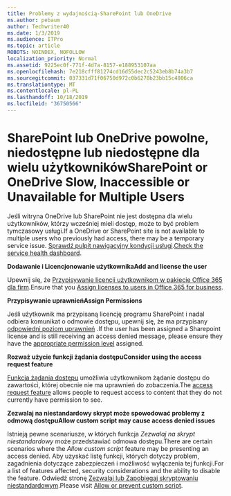 ```yaml
---
title: Problemy z wydajnością-SharePoint lub OneDrive
ms.author: pebaum
author: Techwriter40
ms.date: 1/3/2019
ms.audience: ITPro
ms.topic: article
ROBOTS: NOINDEX, NOFOLLOW
localization_priority: Normal
ms.assetid: 9225ec0f-771f-4d7a-8157-e188953107aa
ms.openlocfilehash: 7e218cfff81274cd16d55dec2c5243eb8b74a3b7
ms.sourcegitcommit: 037331d71f06750d972c0b6278b23bb15c4806ca
ms.translationtype: MT
ms.contentlocale: pl-PL
ms.lasthandoff: 10/18/2019
ms.locfileid: "36750566"
---
```

# <a name="sharepoint-or-onedrive-slow-inaccessible-or-unavailable-for-multiple-users"></a><span data-ttu-id="07b60-102">SharePoint lub OneDrive powolne, niedostępne lub niedostępne dla wielu użytkowników</span><span class="sxs-lookup"><span data-stu-id="07b60-102">SharePoint or OneDrive Slow, Inaccessible or Unavailable for Multiple Users</span></span>

<span data-ttu-id="07b60-103">Jeśli witryna OneDrive lub SharePoint nie jest dostępna dla wielu użytkowników, którzy wcześniej mieli dostęp, może to być problem tymczasowy usługi.</span><span class="sxs-lookup"><span data-stu-id="07b60-103">If a OneDrive or SharePoint site is not available to multiple users who previously had access, there may be a temporary service issue.</span></span> <span data-ttu-id="07b60-104">[Sprawdź pulpit nawigacyjny kondycji usługi](https://portal.office.com/adminportal/home#/servicehealth).</span><span class="sxs-lookup"><span data-stu-id="07b60-104">[Check the service health dashboard](https://portal.office.com/adminportal/home#/servicehealth).</span></span>

<span data-ttu-id="07b60-105">**Dodawanie i Licencjonowanie użytkownika**</span><span class="sxs-lookup"><span data-stu-id="07b60-105">**Add and license the user**</span></span>

<span data-ttu-id="07b60-106">Upewnij się, że [Przypisywanie licencji użytkownikom w pakiecie Office 365 dla firm](https://docs.microsoft.com/office365/admin/subscriptions-and-billing/assign-licenses-to-users?view=o365-worldwide&amp;tabs=One).</span><span class="sxs-lookup"><span data-stu-id="07b60-106">Ensure that you [Assign licenses to users in Office 365 for business](https://docs.microsoft.com/office365/admin/subscriptions-and-billing/assign-licenses-to-users?view=o365-worldwide&amp;tabs=One).</span></span>


<span data-ttu-id="07b60-107">**Przypisywanie uprawnień**</span><span class="sxs-lookup"><span data-stu-id="07b60-107">**Assign Permissions**</span></span>

<span data-ttu-id="07b60-108">Jeśli użytkownik ma przypisaną licencję programu SharePoint i nadal odbiera komunikat o odmowie dostępu, upewnij się, że ma przypisany [odpowiedni poziom uprawnień](https://docs.microsoft.com/sharepoint/understanding-permission-levels) .</span><span class="sxs-lookup"><span data-stu-id="07b60-108">If the user has been assigned a Sharepoint license and is still receiving an access denied message, please ensure they have the [appropriate permission level](https://docs.microsoft.com/sharepoint/understanding-permission-levels) assigned.</span></span>

<span data-ttu-id="07b60-109">**Rozważ użycie funkcji żądania dostępu**</span><span class="sxs-lookup"><span data-stu-id="07b60-109">**Consider using the access request feature**</span></span>

<span data-ttu-id="07b60-110">[Funkcja żądania dostępu](https://support.office.com/article/Set-up-and-manage-access-requests-94B26E0B-2822-49D4-929A-8455698654B3) umożliwia użytkownikom żądanie dostępu do zawartości, której obecnie nie ma uprawnień do zobaczenia.</span><span class="sxs-lookup"><span data-stu-id="07b60-110">The [access request feature](https://support.office.com/article/Set-up-and-manage-access-requests-94B26E0B-2822-49D4-929A-8455698654B3) allows people to request access to content that they do not currently have permission to see.</span></span>

<span data-ttu-id="07b60-111">**Zezwalaj na niestandardowy skrypt może spowodować problemy z odmową dostępu**</span><span class="sxs-lookup"><span data-stu-id="07b60-111">**Allow custom script may cause access denied issues**</span></span>

<span data-ttu-id="07b60-112">Istnieją pewne scenariusze, w których funkcja *Zezwalaj na skrypt niestandardowy* może przedstawiać odmowa dostępu.</span><span class="sxs-lookup"><span data-stu-id="07b60-112">There are certain scenarios where the *Allow custom script* feature may be presenting an access denied.</span></span> <span data-ttu-id="07b60-113">Aby uzyskać listę funkcji, których dotyczy problem, zagadnienia dotyczące zabezpieczeń i możliwość wyłączenia tej funkcji.</span><span class="sxs-lookup"><span data-stu-id="07b60-113">For a list of features affected, security considerations and the ability to disable the feature.</span></span> <span data-ttu-id="07b60-114">Odwiedź stronę [Zezwalaj lub Zapobiegaj skryptowaniu niestandardowym](https://docs.microsoft.com/sharepoint/allow-or-prevent-custom-script).</span><span class="sxs-lookup"><span data-stu-id="07b60-114">Please visit [Allow or prevent custom script](https://docs.microsoft.com/sharepoint/allow-or-prevent-custom-script).</span></span>


